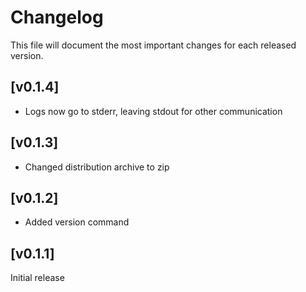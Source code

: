 # Changelog

This file will document the most important changes for each released version.

## [v0.1.4]
- Logs now go to stderr, leaving stdout for other communication

## [v0.1.3]
- Changed distribution archive to zip

## [v0.1.2]
- Added version command

## [v0.1.1]
Initial release
